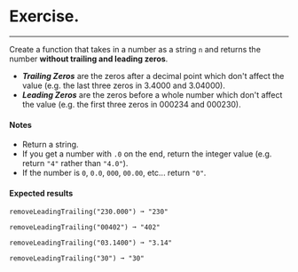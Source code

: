 # Exercise.

---

Create a function that takes in a number as a string `n` and returns the number **without trailing and leading zeros**.

- **_Trailing Zeros_** are the zeros after a decimal point which don't affect the value (e.g. the last three zeros in 3.4000 and 3.04000).
- **_Leading Zeros_** are the zeros before a whole number which don't affect the value (e.g. the first three zeros in 000234 and 000230).

#### Notes

- Return a string.
- If you get a number with `.0` on the end, return the integer value (e.g. return `"4"` rather than `"4.0"`).
- If the number is `0`, `0.0`, `000`, `00.00`, etc... return `"0"`.

#### Expected results

```
removeLeadingTrailing("230.000") ➞ "230"

removeLeadingTrailing("00402") ➞ "402"

removeLeadingTrailing("03.1400") ➞ "3.14"

removeLeadingTrailing("30") ➞ "30"
```
